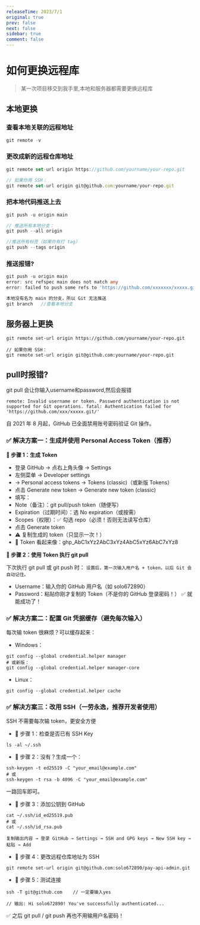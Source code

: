 ```yaml
---
releaseTime: 2023/7/1
original: true
prev: false
next: false
sidebar: true
comment: false  
---
```


# 如何更换远程库
> 某一次项目移交到我手里,本地和服务器都需要更换远程库

## 本地更换
### 查看本地关联的远程地址
```` ts
git remote -v
````

### 更改成新的远程仓库地址
```` ts
git remote set-url origin https://github.com/yourname/your-repo.git

// 如果你用 SSH：
git remote set-url origin git@github.com:yourname/your-repo.git
````
### 把本地代码推送上去
```` ts
git push -u origin main

// 推送所有本地分支：
git push --all origin

//推送所有标签（如果你有打 tag）
git push --tags origin
````

### 推送报错?
```` ts
git push -u origin main
error: src refspec main does not match any
error: failed to push some refs to 'https://github.com/xxxxxxx/xxxxx.git'

本地没有名为 main 的分支，所以 Git 无法推送
git branch   //查看本地分支
````

## 服务器上更换
````
git remote set-url origin https://github.com/yourname/your-repo.git

// 如果你用 SSH：
git remote set-url origin git@github.com:yourname/your-repo.git
````

## pull时报错?
git pull 会让你输入username和password,然后会报错

`remote: Invalid username or token. Password authentication is not supported for Git operations.
fatal: Authentication failed for 'https://github.com/xxx/xxxxx.git/'`

自 2021 年 8 月起，GitHub 已全面禁用账号密码验证 Git 操作。

### ✅ 解决方案一：生成并使用 Personal Access Token（推荐）

**📌 步骤 1：生成 Token**
* 登录 GitHub → 点右上角头像 → Settings
* 左侧菜单 → Developer settings
* → Personal access tokens → Tokens (classic)（或新版 Tokens）
* 点击 Generate new token → Generate new token (classic)
* 填写：
 * Note（备注）：git pull/push token（随便写）
 * Expiration（过期时间）：选 No expiration（或按需）
 * Scopes（权限）：✅ 勾选 repo（必须！否则无法读写仓库）
* 点击 Generate token
* ⚠️ 复制生成的 token（只显示一次！）
* 🔐 Token 看起来像：ghp_AbC1xYz2AbC3xYz4AbC5xYz6AbC7xYz8

**📌 步骤 2：使用 Token 执行 git pull**

下次执行 git pull 或 git push 时：
`设置后，第一次输入用户名 + token，以后 Git 会自动记住。`
* Username：输入你的 GitHub 用户名（如 solo672890）
* Password：粘贴你刚才复制的 Token（不是你的 GitHub 登录密码！）
✅ 就能成功了！

### ✅ 解决方案二：配置 Git 凭据缓存（避免每次输入）
每次输 token 很麻烦？可以缓存起来：

* Windows：
````
git config --global credential.helper manager
# 或新版：
git config --global credential.helper manager-core
````

* Linux：
````
git config --global credential.helper cache
````

### ✅ 解决方案三：改用 SSH（一劳永逸，推荐开发者使用）
SSH 不需要每次输 token，更安全方便
* 📌 步骤 1：检查是否已有 SSH Key
````
ls -al ~/.ssh
````

* 📌 步骤 2：没有？生成一个：
````
ssh-keygen -t ed25519 -C "your_email@example.com"
# 或
ssh-keygen -t rsa -b 4096 -C "your_email@example.com"
````
一路回车即可。

* 📌 步骤 3：添加公钥到 GitHub
````
cat ~/.ssh/id_ed25519.pub
# 或
cat ~/.ssh/id_rsa.pub
````
`复制输出内容 → 登录 GitHub → Settings → SSH and GPG keys → New SSH key → 粘贴 → Add`

* 📌 步骤 4：更改远程仓库地址为 SSH
````
git remote set-url origin git@github.com:solo672890/pay-api-admin.git
````

* 📌 步骤 5：测试连接
````
ssh -T git@github.com    // 一定要输入yes

// 输出: Hi solo672890! You've successfully authenticated...
````
✅ 之后 git pull / git push 再也不用输用户名密码！